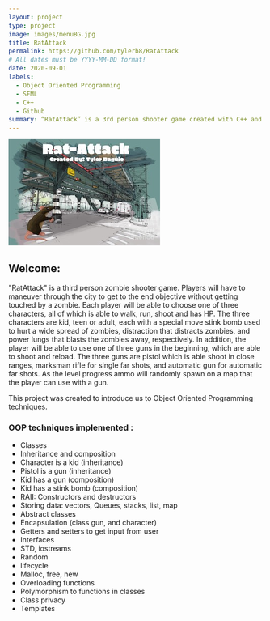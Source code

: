 ```yaml
---
layout: project
type: project
image: images/menuBG.jpg
title: RatAttack
permalink: https://github.com/tylerb8/RatAttack
# All dates must be YYYY-MM-DD format!
date: 2020-09-01
labels:
  - Object Oriented Programming
  - SFML
  - C++
  - Github
summary: “RatAttack” is a 3rd person shooter game created with C++ and SFML (Simple and Fast Multimedia Library).
---
```


<img class="ui large centered image" src="../images/ratAttack1.jpeg">

## Welcome:
"RatAttack" is a third person zombie shooter game. Players will have to maneuver through the city to get to the end objective without getting touched by a zombie. Each player will be able to choose one of three characters, all of which is able to walk, run, shoot and has HP. The three characters are kid, teen or adult, each with a special move stink bomb used to hurt a wide spread of zombies, distraction that distracts zombies, and power lungs that blasts the zombies away, respectively. In addition, the player will be able to use one of three guns in the beginning, which are able to shoot and reload. The three guns are pistol which is able shoot in close ranges, marksman rifle for single far shots, and automatic gun for automatic far shots. As the level progress ammo will randomly spawn on a map that the player can use with a gun.

This project was created to introduce us to Object Oriented Programming techniques. 

### OOP techniques implemented :  
    

 - Classes
 - Inheritance and composition
 - Character is a kid (inheritance)
 - Pistol is a gun (inheritance)
 - Kid has a gun	(composition)
 - Kid has a stink bomb (composition)
 - RAII: Constructors and destructors
 - Storing data: vectors, Queues, stacks, list, map
 - Abstract classes
 - Encapsulation (class gun, and character)
 - Getters and setters to get input from user
 - Interfaces
 - STD, iostreams
 - Random
 - lifecycle
 - Malloc, free, new
 - Overloading functions
 - Polymorphism to functions in classes
 - Class privacy
 - Templates




